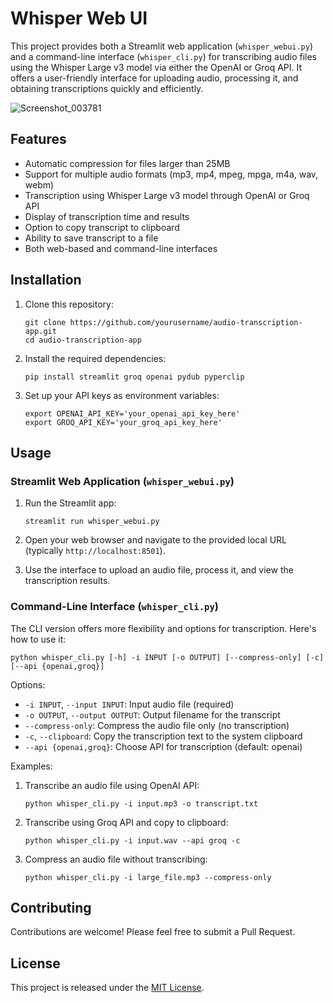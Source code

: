 # Whisper Web UI

This project provides both a Streamlit web application (`whisper_webui.py`) and a command-line interface (`whisper_cli.py`) for transcribing audio files using the Whisper Large v3 model via either the OpenAI or Groq API. It offers a user-friendly interface for uploading audio, processing it, and obtaining transcriptions quickly and efficiently.

![Screenshot_003781](https://github.com/piercecohen1/whisper-webui/assets/19575201/b1eedffc-1cdb-4671-bfcb-156d770d68ea)

## Features

- Automatic compression for files larger than 25MB
- Support for multiple audio formats (mp3, mp4, mpeg, mpga, m4a, wav, webm)
- Transcription using Whisper Large v3 model through OpenAI or Groq API
- Display of transcription time and results
- Option to copy transcript to clipboard
- Ability to save transcript to a file
- Both web-based and command-line interfaces

## Installation

1. Clone this repository:
   ```
   git clone https://github.com/yourusername/audio-transcription-app.git
   cd audio-transcription-app
   ```

2. Install the required dependencies:
   ```
   pip install streamlit groq openai pydub pyperclip
   ```

3. Set up your API keys as environment variables:
   ```
   export OPENAI_API_KEY='your_openai_api_key_here'
   export GROQ_API_KEY='your_groq_api_key_here'
   ```

## Usage

### Streamlit Web Application (`whisper_webui.py`)

1. Run the Streamlit app:
   ```
   streamlit run whisper_webui.py
   ```

2. Open your web browser and navigate to the provided local URL (typically `http://localhost:8501`).

3. Use the interface to upload an audio file, process it, and view the transcription results.

### Command-Line Interface (`whisper_cli.py`)

The CLI version offers more flexibility and options for transcription. Here's how to use it:

```
python whisper_cli.py [-h] -i INPUT [-o OUTPUT] [--compress-only] [-c] [--api {openai,groq}]
```

Options:
- `-i INPUT`, `--input INPUT`: Input audio file (required)
- `-o OUTPUT`, `--output OUTPUT`: Output filename for the transcript
- `--compress-only`: Compress the audio file only (no transcription)
- `-c`, `--clipboard`: Copy the transcription text to the system clipboard
- `--api {openai,groq}`: Choose API for transcription (default: openai)

Examples:

1. Transcribe an audio file using OpenAI API:
   ```
   python whisper_cli.py -i input.mp3 -o transcript.txt
   ```

2. Transcribe using Groq API and copy to clipboard:
   ```
   python whisper_cli.py -i input.wav --api groq -c
   ```

3. Compress an audio file without transcribing:
   ```
   python whisper_cli.py -i large_file.mp3 --compress-only
   ```

## Contributing

Contributions are welcome! Please feel free to submit a Pull Request.

## License

This project is released under the [MIT License](LICENSE).
